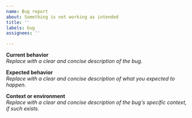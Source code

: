 ```yaml
---
name: Bug report
about: Something is not working as intended
title: ''
labels: bug
assignees: ''

---
```


**Current behavior**  
_Replace with a clear and concise description of the bug._

**Expected behavior**  
_Replace with a clear and concise description of what you expected to happen._

**Context or environment**  
_Replace with a clear and concise description of the bug's specific context, if such exists._

